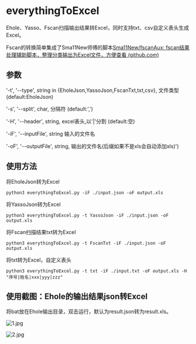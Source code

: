 # everythingToExcel
Ehole、Yasso、Fscan扫描输出结果转Excel，同时支持txt、csv自定义表头生成Excel。

Fscan的转换简单集成了Sma11New师傅的脚本[Sma11New/fscanAux: fscan结果处理辅助脚本，整理分类输出为Excel文件，方便查看 (github.com)](https://github.com/Sma11New/fscanAux)

## 参数

'-t', '--type', string in {EholeJson,YassoJson,FscanTxt,txt,csv}, 文件类型(default:EholeJson)

'-s', '--split', char, 分隔符 (default:\',\')

'-H', '--header', string, excel表头,以\'|\'分割 (default:空)

'-iF', '--inputFile', string 输入的文件名

'-oF', '--outputFile', string, 输出的文件名(后缀如果不是xls会自动添加xls)')

## 使用方法

将EholeJson转为Excel

```
python3 everythingToExcel.py -iF ./input.json -oF output.xls
```

将YassoJson转为Excel

```
python3 everythingToExcel.py -t YassoJson -iF ./input.json -oF output.xls
```

将Fscan扫描结果txt转为Excel

```
python3 everythingToExcel.py -t FscanTxt -iF ./input.json -oF output.xls
```

将txt转为Excel，自定义表头

```
python3 everythingToExcel.py -t txt -iF ./input.txt -oF output.xls -H "序号|姓名|xxx|yyy|zzz"
```

## 使用截图：Ehole的输出结果json转Excel

将bat放在Ehole输出目录，双击运行，默认为result.json转为result.xls。

![1.jpg](https://s2.loli.net/2022/07/14/rBTJ63Vmy8t2n1G.png)

![2.jpg](https://s2.loli.net/2022/07/14/E8L1IT5sYuPlpMN.png)
